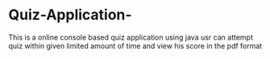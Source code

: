 # Quiz-Application-
This is a online console based quiz application using java 
usr can attempt quiz within given limited amount of time and view his score in the pdf format 
